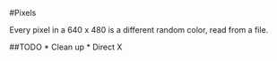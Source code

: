 #Pixels

Every pixel in a 640 x 480 is a different random color, read from a file. 

##TODO
	* Clean up
	* Direct X